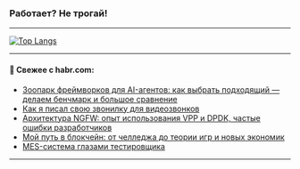 ### Работает? Не трогай!

---
<!--
#### 🛠️ Technical stack:

![Java](https://img.shields.io/badge/Java-informational?logo=Oracle&style=flat&logoColor=white&color=FF4500)
![Kotlin](https://img.shields.io/badge/Kotlin-informational?logo=Kotlin&style=flat&logoColor=white&color=774D97)
![TS](https://img.shields.io/badge/TypeScript-informational?logo=typeScript&style=flat&logoColor=black&color=017acc)
![Python](https://img.shields.io/badge/Python-informational?logo=Python&style=flat&logoColor=black&color=ffdd54) <br>
![Spring](https://img.shields.io/badge/Spring-informational?logo=Spring&style=flat&logoColor=white&color=6DB33F) 
![SpringBoot](https://img.shields.io/badge/SpringBoot-informational?logo=SpringBoot&style=flat&logoColor=white&color=6DB33F)
![Nest](https://img.shields.io/badge/NestJS-informational?logo=NestJS&style=flat&logoColor=white&color=E0234E) 
![NodeJS](https://img.shields.io/badge/NodeJS-informational?logo=node.js&style=flat&logoColor=white&color=70A760)<br>
![PostgreSQL](https://img.shields.io/badge/PostgreSQL-informational?logo=PostgreSQL&style=flat&logoColor=white&color=DAA520)
![MongoDB](https://img.shields.io/badge/MongoDB-informational?logo=MongoDB&style=flat&logoColor=white&color=870000)
![Apache](https://img.shields.io/badge/Apache-informational?logo=apache&style=flat&logoColor=white&color=f74e28)

___ 
-->

<!--- #### 🛠️ : --->

[![Top Langs](https://github-readme-stats-82jvfl3w3-advtsettinggmailcoms-projects.vercel.app/api/top-langs/?username=zloylis&langs_count=10&hide_title=true&title_color=e6edf3&size_weight=0.5&count_weight=0.5&layout=compact&hide_progress=true&hide_border=true&theme=dracula&hide=css,makefile,cmake)](https://github.com/zloylis)

<!---


####  :octocat:&nbsp;&nbsp; Статистика:

![GitHub stats](https://github-readme-stats-u2qms2cxw-advtsettinggmailcoms-projects.vercel.app/api?username=zloylis&show_icons=true&hide_border=true&theme=dracula&title_color=e6edf3&include_all_commits=true&count_private=true&hide_rank=false&hide_title=true&rank_icon=github)
-->
---

#### 💬 Свежее с habr.com:

<!-- BLOG-POST-LIST:START -->
- [Зоопарк фреймворков для AI-агентов: как выбрать подходящий — делаем бенчмарк и большое сравнение](https://habr.com/ru/articles/953226/?utm_source=habrahabr&utm_medium=rss&utm_campaign=953226)
- [Как я писал свою звонилку для видеозвонков](https://habr.com/ru/articles/953222/?utm_source=habrahabr&utm_medium=rss&utm_campaign=953222)
- [Архитектура NGFW: опыт использования VPP и DPDK, частые ошибки разработчиков](https://habr.com/ru/companies/kaspersky/articles/953078/?utm_source=habrahabr&utm_medium=rss&utm_campaign=953078)
- [Мой путь в блокчейн: от челледжа до теории игр и новых экономик](https://habr.com/ru/articles/953210/?utm_source=habrahabr&utm_medium=rss&utm_campaign=953210)
- [MES-система глазами тестировщика](https://habr.com/ru/companies/severstal/articles/953206/?utm_source=habrahabr&utm_medium=rss&utm_campaign=953206)
<!-- BLOG-POST-LIST:END -->

---
